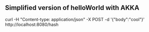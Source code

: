 ## Simplified version of helloWorld with AKKA

curl -H "Content-type: application/json" -X POST -d '{"body":"cool"}' http://localhost:8080/hash
